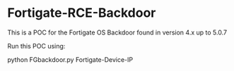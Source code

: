 # Fortigate-RCE-Backdoor

This is a POC for the Fortigate OS Backdoor found in version 4.x up to 5.0.7

Run this POC using:

python FGbackdoor.py Fortigate-Device-IP
